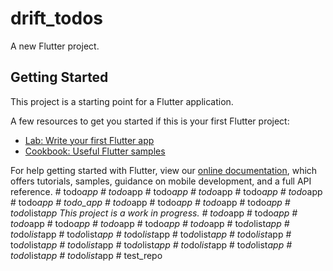 # drift_todos

A new Flutter project.

## Getting Started

This project is a starting point for a Flutter application.

A few resources to get you started if this is your first Flutter project:

- [Lab: Write your first Flutter app](https://flutter.dev/docs/get-started/codelab)
- [Cookbook: Useful Flutter samples](https://flutter.dev/docs/cookbook)

For help getting started with Flutter, view our
[online documentation](https://flutter.dev/docs), which offers tutorials,
samples, guidance on mobile development, and a full API reference.
#   t o d o _ a p p  
 #   t o d o _ a p p  
 #   t o d o _ a p p  
 #   t o d o _ a p p  
 #   t o d o _ a p p  
 #   t o d o _ a p p  
 #   t o d o _ a p p  
 # todo_app
#   t o d o _ a p p  
 #   t o d o _ a p p  
 #   t o d o _ a p p  
 #   t o d o _ a p p  
 #   t o d o _ l i s t _ a p p  
 T h i s   p r o j e c t   i s   a   w o r k   i n   p r o g r e s s .  
 #   t o d o _ a p p  
 #   t o d o _ a p p  
 #   t o d o _ a p p  
 #   t o d o _ a p p  
 #   t o d o _ a p p  
 #   t o d o _ a p p  
 #   t o d o _ a p p  
 #   t o _ d o _ l i s t _ a p p  
 #   t o _ d o _ l i s t _ a p p  
 #   t o _ d o _ l i s t _ a p p  
 #   t o _ d o _ l i s t _ a p p  
 #   t o _ d o _ l i s t _ a p p  
 #   t o _ d o _ l i s t _ a p p  
 #   t o _ d o _ l i s t _ a p p  
 #   t o _ d o _ l i s t _ a p p  
 #   t o _ d o _ l i s t _ a p p  
 #   t o _ d o _ l i s t _ a p p  
 #   t o _ d o _ l i s t _ a p p  
 #   t o d o _ l i s t _ a p p  
 #   t o _ d o _ l i s t _ a p p  
 #   t e s t _ r e p o  
 